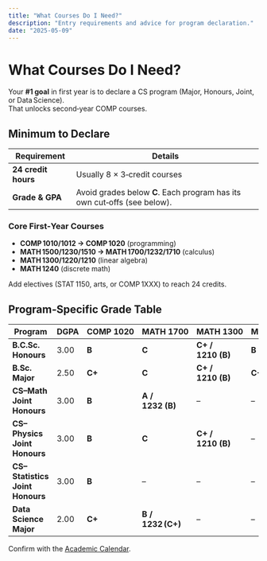 ```yaml
---
title: "What Courses Do I Need?"
description: "Entry requirements and advice for program declaration."
date: "2025-05-09"
---
```


# What Courses Do I Need?

Your **#1 goal** in first year is to declare a CS program (Major, Honours, Joint, or Data Science).  
That unlocks second‑year COMP courses.

## Minimum to Declare

| Requirement | Details |
|-------------|---------|
| **24 credit hours** | Usually 8 × 3‑credit courses |
| **Grade & GPA** | Avoid grades below **C**. Each program has its own cut‑offs (see below). |

### Core First‑Year Courses

- **COMP 1010/1012 → COMP 1020** (programming)  
- **MATH 1500/1230/1510 → MATH 1700/1232/1710** (calculus)  
- **MATH 1300/1220/1210** (linear algebra)  
- **MATH 1240** (discrete math)

Add electives (STAT 1150, arts, or COMP 1XXX) to reach 24 credits.

## Program‑Specific Grade Table

| Program | DGPA | COMP 1020 | MATH 1700 | MATH 1300 | MATH 1240 | Other |
|---------|------|-----------|-----------|-----------|-----------|-------|
| **B.C.Sc. Honours** | 3.00 | **B** | **C** | **C+ / 1210 (B)** | **B** | – |
| **B.Sc. Major** | 2.50 | **C+** | **C** | **C+ / 1210 (B)** | **C+** | – |
| **CS–Math Joint Honours** | 3.00 | **B** | **A / 1232 (B)** | – | – | – |
| **CS–Physics Joint Honours** | 3.00 | **B** | **C** | **C+ / 1210 (B)** | – | PHYS 1070 (B) |
| **CS–Statistics Joint Honours** | 3.00 | **B** | – | – | – | STAT 2150 (B) |
| **Data Science Major** | 2.00 | **C+** | **B / 1232 (C+)** | – | – | STAT 1150 (C+) |

Confirm with the [Academic Calendar](https://umanitoba.ca/sites/default/files/2023-07/2023-2024%20Academic%20Calendar%20-%20Undergraduate%20Studies.pdf).

